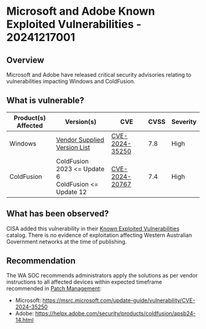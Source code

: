 # Microsoft and Adobe Known Exploited Vulnerabilities - 20241217001

## Overview

Microsoft and Adobe have released critical security advisories relating to vulnerabilities impacting Windows and ColdFusion.

## What is vulnerable?

| Product(s) Affected | Version(s)                                                                                           | CVE                                                               | CVSS | Severity |
| ------------------- | ---------------------------------------------------------------------------------------------------- | ----------------------------------------------------------------- | ---- | -------- |
| Windows             | [Vendor Supplied Version List](https://msrc.microsoft.com/update-guide/vulnerability/CVE-2024-35250) | [CVE-2024-35250](https://nvd.nist.gov/vuln/detail/CVE-2024-35250) | 7.8  | High     |
| ColdFusion          | ColdFusion 2023 \<= Update 6 </br> ColdFusion \<= Update 12                                          | [CVE-2024-20767](https://nvd.nist.gov/vuln/detail/CVE-2024-20767) | 7.4  | High     |

## What has been observed?

CISA added this vulnerability in their [Known Exploited Vulnerabilities](https://www.cisa.gov/known-exploited-vulnerabilities-catalog) catalog. There is no evidence of exploitation affecting Western Australian Government networks at the time of publishing.

## Recommendation

The WA SOC recommends administrators apply the solutions as per vendor instructions to all affected devices within expected timeframe recommended in [Patch Management](../guidelines/patch-management.md):

- Microsoft: <https://msrc.microsoft.com/update-guide/vulnerability/CVE-2024-35250>
- Adobe: <https://helpx.adobe.com/security/products/coldfusion/apsb24-14.html>
